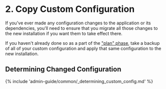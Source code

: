 # 2. Copy Custom Configuration

If you've ever made any configuration changes to the application or its dependencies, you'll need to ensure that you
migrate all those changes to the new installation if you want them to take effect there.

If you haven't already done so as a part of the ["plan" phase](../../plan/rollback-strategies/backup-config.md),
take a backup of all of your custom configuration and apply that same configuration to the new installation.


## Determining Changed Configuration

{% include 'admin-guide/common/_determining_custom_config.md' %}
